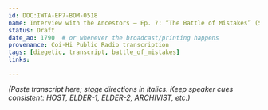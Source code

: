 ```yaml
---
id: DOC:IWTA-EP7-BOM-0518
name: Interview with the Ancestors — Ep. 7: “The Battle of Mistakes” (518 AO)
status: Draft
date_ao: 1790  # or whenever the broadcast/printing happens
provenance: Coi-Hi Public Radio transcription
tags: [diegetic, transcript, battle_of_mistakes]
links:

---
```


*(Paste transcript here; stage directions in italics. Keep speaker cues consistent: HOST, ELDER-1, ELDER-2, ARCHIVIST, etc.)*
